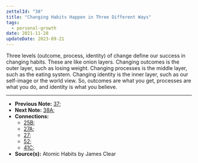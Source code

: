 ```yaml
---
zettelId: "38"
title: "Changing Habits Happen in Three Different Ways"
tags:
  - personal-growth
date: 2021-11-28
updateDate: 2023-09-21
---
```


Three levels (outcome, process, identity) of change define our success in changing habits. These are like onion layers. Changing outcomes is the outer layer, such as losing weight. Changing processes is the middle layer, such as the eating system. Changing identity is the inner layer, such as our self-image or the world view. So, outcomes are what you get, processes are what you do, and identity is what you believe.

---

- **Previous Note:** [37](/notes/37/);
- **Next Note:** [38A](/notes/38a/);
- **Connections:**
  - [25B](/notes/25b/);
  - [27A](/notes/27a/);
  - [27](/notes/27/);
  - [52](/notes/52/);
  - [41C](/notes/41c/);
- **Source(s):** Atomic Habits by James Clear
